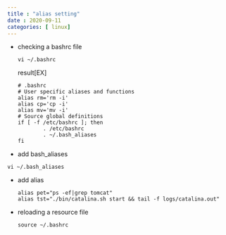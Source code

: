 ```yaml
---
title : "alias setting"
date : 2020-09-11
categories: [ linux]
---
```

+ checking a bashrc file
  
  ```
  vi ~/.bashrc
  ```
  result[EX]
  ```
  # .bashrc
  # User specific aliases and functions
  alias rm='rm -i'
  alias cp='cp -i'
  alias mv='mv -i'
  # Source global definitions
  if [ -f /etc/bashrc ]; then
          . /etc/bashrc
          . ~/.bash_aliases
  fi
  ```  
+ add bash_aliases
```
vi ~/.bash_aliases
```
+ add alias
  ```
  alias pet="ps -ef|grep tomcat"
  alias tst="./bin/catalina.sh start && tail -f logs/catalina.out"
  ```
+ reloading a resource file
  ```
  source ~/.bashrc
  ```
   
